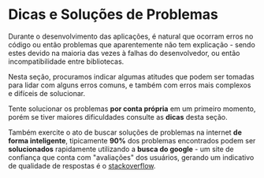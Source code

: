 
# Dicas e Soluções de Problemas

Durante o desenvolvimento das aplicações, é natural que ocorram erros no código ou então problemas que aparentemente não tem explicação - sendo estes devido na maioria das vezes à falhas do desenvolvedor, ou então incompatibilidade entre bibliotecas. 


Nesta seção, procuramos indicar algumas atitudes que podem ser tomadas para lidar com alguns erros comuns, e também com erros mais complexos e difíceis de solucionar.


Tente solucionar os problemas **por conta própria** em um primeiro momento, porém se tiver maiores dificuldades consulte as **dicas** desta seção.


Também exercite o ato de buscar soluções de problemas na internet **de forma inteligente**, tipicamente **90%** dos problemas encontrados podem ser **solucionados** rapidamente utilizando a **busca do google** - um site de confiança que conta com "avaliações" dos usuários, gerando um indicativo de qualidade de respostas é o [stackoverflow](https://stackoverflow.com/).
